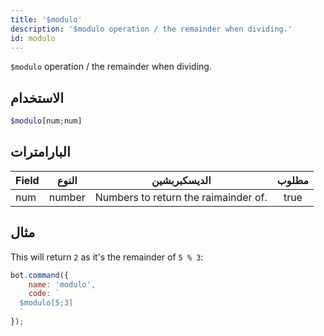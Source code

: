 ```yaml
---
title: '$modulo'
description: '$modulo operation / the remainder when dividing.'
id: modulo
---
```


`$modulo` operation / the remainder when dividing.

## الاستخدام

```php
$modulo[num;num]
```

## البارامترات

| Field | النوع  | الديسكبربشين                         | مطلوب |
| ----- | ------ | ------------------------------------ |:-----:|
| num   | number | Numbers to return the raimainder of. | true  |

## مثال

This will return `2` as it's the remainder of `5 % 3`:

```javascript
bot.command({
    name: 'modulo',
    code: `
  $modulo[5;3]
  `
});
```
